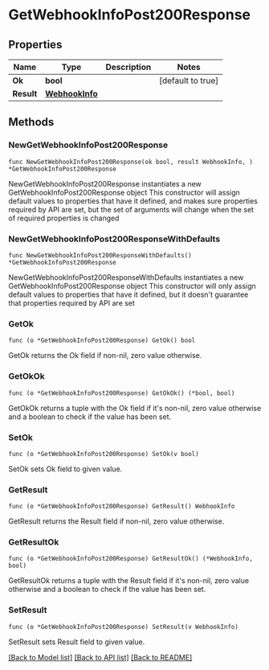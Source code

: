 # GetWebhookInfoPost200Response

## Properties

Name | Type | Description | Notes
------------ | ------------- | ------------- | -------------
**Ok** | **bool** |  | [default to true]
**Result** | [**WebhookInfo**](WebhookInfo.md) |  | 

## Methods

### NewGetWebhookInfoPost200Response

`func NewGetWebhookInfoPost200Response(ok bool, result WebhookInfo, ) *GetWebhookInfoPost200Response`

NewGetWebhookInfoPost200Response instantiates a new GetWebhookInfoPost200Response object
This constructor will assign default values to properties that have it defined,
and makes sure properties required by API are set, but the set of arguments
will change when the set of required properties is changed

### NewGetWebhookInfoPost200ResponseWithDefaults

`func NewGetWebhookInfoPost200ResponseWithDefaults() *GetWebhookInfoPost200Response`

NewGetWebhookInfoPost200ResponseWithDefaults instantiates a new GetWebhookInfoPost200Response object
This constructor will only assign default values to properties that have it defined,
but it doesn't guarantee that properties required by API are set

### GetOk

`func (o *GetWebhookInfoPost200Response) GetOk() bool`

GetOk returns the Ok field if non-nil, zero value otherwise.

### GetOkOk

`func (o *GetWebhookInfoPost200Response) GetOkOk() (*bool, bool)`

GetOkOk returns a tuple with the Ok field if it's non-nil, zero value otherwise
and a boolean to check if the value has been set.

### SetOk

`func (o *GetWebhookInfoPost200Response) SetOk(v bool)`

SetOk sets Ok field to given value.


### GetResult

`func (o *GetWebhookInfoPost200Response) GetResult() WebhookInfo`

GetResult returns the Result field if non-nil, zero value otherwise.

### GetResultOk

`func (o *GetWebhookInfoPost200Response) GetResultOk() (*WebhookInfo, bool)`

GetResultOk returns a tuple with the Result field if it's non-nil, zero value otherwise
and a boolean to check if the value has been set.

### SetResult

`func (o *GetWebhookInfoPost200Response) SetResult(v WebhookInfo)`

SetResult sets Result field to given value.



[[Back to Model list]](../README.md#documentation-for-models) [[Back to API list]](../README.md#documentation-for-api-endpoints) [[Back to README]](../README.md)


